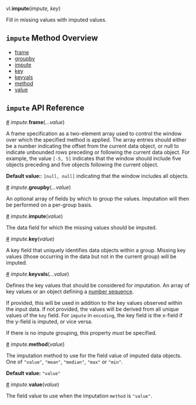 vl.<b>impute</b>(<em>impute, key</em>)

Fill in missing values with imputed values.

## <code>impute</code> Method Overview

* <a href="#frame">frame</a>
* <a href="#groupby">groupby</a>
* <a href="#impute">impute</a>
* <a href="#key">key</a>
* <a href="#keyvals">keyvals</a>
* <a href="#method">method</a>
* <a href="#value">value</a>

## <code>impute</code> API Reference

<a id="frame" href="#frame">#</a>
<em>impute</em>.<b>frame</b>(<em>...value</em>)

A frame specification as a two-element array used to control the window over which the specified method is applied. The array entries should either be a number indicating the offset from the current data object, or null to indicate unbounded rows preceding or following the current data object. For example, the value `[-5, 5]` indicates that the window should include five objects preceding and five objects following the current object.

__Default value:__:  `[null, null]` indicating that the window includes all objects.

<a id="groupby" href="#groupby">#</a>
<em>impute</em>.<b>groupby</b>(<em>...value</em>)

An optional array of fields by which to group the values.
Imputation will then be performed on a per-group basis.

<a id="impute" href="#impute">#</a>
<em>impute</em>.<b>impute</b>(<em>value</em>)

The data field for which the missing values should be imputed.

<a id="key" href="#key">#</a>
<em>impute</em>.<b>key</b>(<em>value</em>)

A key field that uniquely identifies data objects within a group.
Missing key values (those occurring in the data but not in the current group) will be imputed.

<a id="keyvals" href="#keyvals">#</a>
<em>impute</em>.<b>keyvals</b>(<em>...value</em>)

Defines the key values that should be considered for imputation.
An array of key values or an object defining a [number sequence](https://vega.github.io/vega-lite/docs/impute.html#sequence-def).

If provided, this will be used in addition to the key values observed within the input data. If not provided, the values will be derived from all unique values of the `key` field. For `impute` in `encoding`, the key field is the x-field if the y-field is imputed, or vice versa.

If there is no impute grouping, this property _must_ be specified.

<a id="method" href="#method">#</a>
<em>impute</em>.<b>method</b>(<em>value</em>)

The imputation method to use for the field value of imputed data objects.
One of `"value"`, `"mean"`, `"median"`, `"max"` or `"min"`.

__Default value:__  `"value"`

<a id="value" href="#value">#</a>
<em>impute</em>.<b>value</b>(<em>value</em>)

The field value to use when the imputation `method` is `"value"`.

